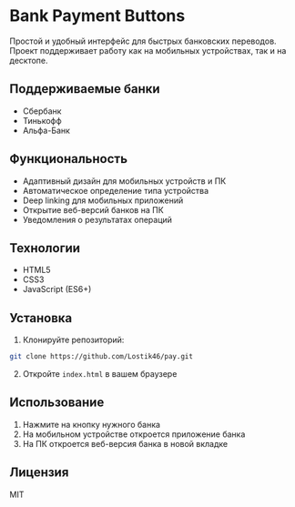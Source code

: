 # Bank Payment Buttons

Простой и удобный интерфейс для быстрых банковских переводов. Проект поддерживает работу как на мобильных устройствах, так и на десктопе.

## Поддерживаемые банки

- Сбербанк
- Тинькофф
- Альфа-Банк

## Функциональность

- Адаптивный дизайн для мобильных устройств и ПК
- Автоматическое определение типа устройства
- Deep linking для мобильных приложений
- Открытие веб-версий банков на ПК
- Уведомления о результатах операций

## Технологии

- HTML5
- CSS3
- JavaScript (ES6+)

## Установка

1. Клонируйте репозиторий:
```bash
git clone https://github.com/Lostik46/pay.git
```

2. Откройте `index.html` в вашем браузере

## Использование

1. Нажмите на кнопку нужного банка
2. На мобильном устройстве откроется приложение банка
3. На ПК откроется веб-версия банка в новой вкладке

## Лицензия

MIT 